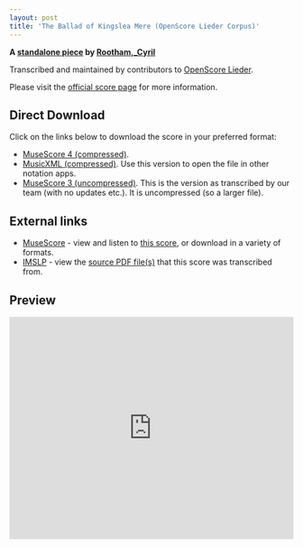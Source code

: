 ```yaml
---
layout: post
title: 'The Ballad of Kingslea Mere (OpenScore Lieder Corpus)'
---
```


__A [standalone piece](https://fourscoreandmore.org/OpenScore/Rootham%2C_Cyril/_/) by [Rootham,_Cyril](https://fourscoreandmore.org/OpenScore/Rootham%2C_Cyril)__

Transcribed and maintained by contributors to [OpenScore Lieder].

Please visit the [official score page] for more information.

[official score page]: https://musescore.com/openscore-lieder-corpus/scores/6449397
[OpenScore Lieder]: https://musescore.com/openscore-lieder-corpus

## Direct Download

Click on the links below to download the score in your preferred format:
- [MuseScore 4 (compressed)](https://fourscoreandmore.org/OpenScore/Rootham%2C_Cyril/_/The_Ballad_of_Kingslea_Mere.mscz).
- [MusicXML (compressed)](https://fourscoreandmore.org/OpenScore/Rootham%2C_Cyril/_/The_Ballad_of_Kingslea_Mere.mxl). Use this version to open the file in other notation apps.
- [MuseScore 3 (uncompressed)](https://raw.githubusercontent.com/OpenScore/Lieder/refs/heads/main/scores/Rootham%2C_Cyril/_/The_Ballad_of_Kingslea_Mere/lc6449397.mscx). This is the version as transcribed by our team (with no updates etc.). It is uncompressed (so a larger file).

## External links

- [MuseScore] - view and listen to [this score][MuseScore], or download in a variety of formats.
- [IMSLP] - view the [source PDF file(s)][IMSLP] that this score was transcribed from.

[MuseScore]: https://musescore.com/score/6449397
[IMSLP]: https://imslp.org/wiki/Special:ReverseLookup/657998

## Preview

<iframe width="100%" height="394" src="https://musescore.com/openscore-lieder-corpus/scores/6449397/embed" frameborder="0" allowfullscreen allow="autoplay; fullscreen"></iframe>
